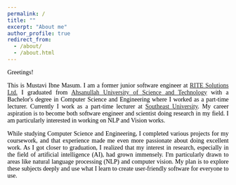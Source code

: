 ```yaml
---
permalink: /
title: ""
excerpt: "About me"
author_profile: true
redirect_from: 
  - /about/
  - /about.html
---
```


<span style="color:black; font-family:Georgia">Greetings!🖖🏼</span>

<p style="text-align:justify; color:black; font-family:Georgia">This is Mustavi Ibne Masum. I am a former junior software engineer at <a href="https://www.rite.com.bd/">RITE Solutions Ltd.</a> I graduated from 
<a href="https://aust.edu/">Ahsanullah University of Science and Technology</a> with a Bachelor's degree in Computer Science and 
Engineering where I worked as a part-time lecturer. Currently I work as a part-time lecturer at <a href="https://seu.edu.bd/">Southeast University</a>. My career aspiration is to become both software engineer and scientist doing research in my field. 
I am particularly interested in working on NLP and Vision works. </p>


<p style="text-align:justify;color:black; font-family:Georgia">
<!-- Ever since I was a child, I've been incredibly curious, and that curiosity has driven me to want to become a researcher.  -->
While studying Computer Science and Engineering, I completed various projects for my coursework, and that experience made me even more passionate about doing excellent work. As I got closer to graduation, I realized that my interest in research, especially in the field of artificial intelligence (AI), had grown immensely. I'm particularly drawn to areas like natural language processing (NLP) and computer vision. My plan is to explore these subjects deeply and use what I learn to create user-friendly software for everyone to use.</p>
